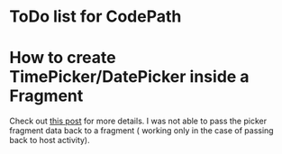 # ToDo list for CodePath

# How to create TimePicker/DatePicker inside a Fragment 

Check out [this post](http://stackoverflow.com/questions/20673609/implement-a-datepicker-inside-a-fragment) for more details. I was not able to pass the picker fragment data back to a fragment ( working only in the case of passing back to host activity).  
